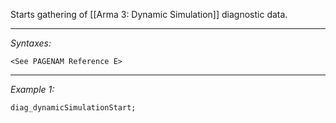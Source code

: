 Starts gathering of [[Arma 3: Dynamic Simulation]] diagnostic data.


---
*Syntaxes:*

`<See PAGENAM Reference E>`

---
*Example 1:*

```sqf
diag_dynamicSimulationStart;
```
